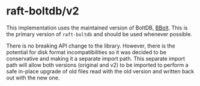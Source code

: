 raft-boltdb/v2
===========

This implementation uses the maintained version of BoltDB, [BBolt](https://github.com/etcd-io/bbolt). This is the primary version of `raft-boltdb` and should be used whenever possible. 

There is no breaking API change to the library. However, there is the potential for disk format incompatibilities so it was decided to be conservative and making it a separate import path. This separate import path will allow both versions (original and v2) to be imported to perform a safe in-place upgrade of old files read with the old version and written back out with the new one. 